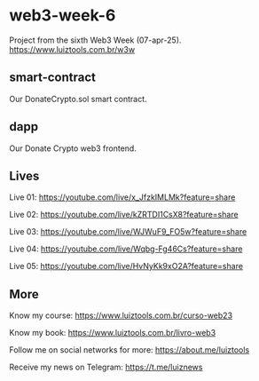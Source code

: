 # web3-week-6
Project from the sixth Web3 Week (07-apr-25). https://www.luiztools.com.br/w3w

## smart-contract
Our DonateCrypto.sol smart contract.

## dapp
Our Donate Crypto web3 frontend.

## Lives

Live 01: https://youtube.com/live/x_JfzkIMLMk?feature=share

Live 02: https://youtube.com/live/kZRTDI1CsX8?feature=share

Live 03: https://youtube.com/live/WJWuF9_FO5w?feature=share

Live 04: https://youtube.com/live/Wqbg-Fg46Cs?feature=share

Live 05: https://youtube.com/live/HvNyKk9xO2A?feature=share

## More

Know my course: https://www.luiztools.com.br/curso-web23

Know my book: https://www.luiztools.com.br/livro-web3

Follow me on social networks for more: https://about.me/luiztools

Receive my news on Telegram: https://t.me/luiznews
